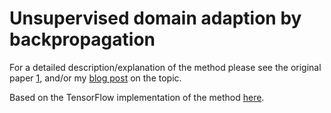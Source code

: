 # Unsupervised domain adaption by backpropagation

For a detailed description/explanation of the method please see the original paper [1], and/or my 
[blog post](https://erlendd.github.io/2017/10/11/unsupervised-domain-adaption-backprop.html) on the topic.

Based on the TensorFlow implementation of the method [here](https://github.com/pumpikano/tf-dann).


[1]: http://sites.skoltech.ru/compvision/projects/grl/files/paper.pdf
